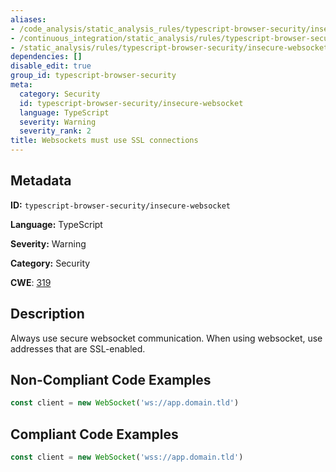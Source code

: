 ```yaml
---
aliases:
- /code_analysis/static_analysis_rules/typescript-browser-security/insecure-websocket
- /continuous_integration/static_analysis/rules/typescript-browser-security/insecure-websocket
- /static_analysis/rules/typescript-browser-security/insecure-websocket
dependencies: []
disable_edit: true
group_id: typescript-browser-security
meta:
  category: Security
  id: typescript-browser-security/insecure-websocket
  language: TypeScript
  severity: Warning
  severity_rank: 2
title: Websockets must use SSL connections
---
```

<!--  SOURCED FROM https://github.com/DataDog/datadog-static-analyzer-rule-docs -->


## Metadata
**ID:** `typescript-browser-security/insecure-websocket`

**Language:** TypeScript

**Severity:** Warning

**Category:** Security

**CWE**: [319](https://cwe.mitre.org/data/definitions/319.html)

## Description
Always use secure websocket communication. When using websocket, use addresses that are SSL-enabled.



## Non-Compliant Code Examples
```typescript
const client = new WebSocket('ws://app.domain.tld')
```

## Compliant Code Examples
```typescript
const client = new WebSocket('wss://app.domain.tld')
```
